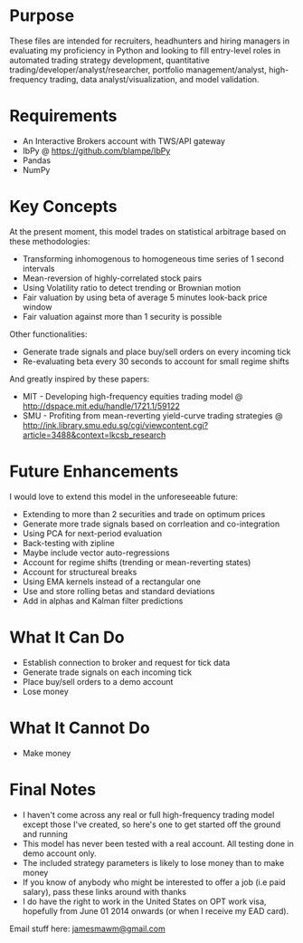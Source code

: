 Purpose
====================================
These files are intended for recruiters, headhunters and hiring managers in evaluating my proficiency in Python and looking to fill entry-level roles in automated trading strategy development, quantitative trading/developer/analyst/researcher, portfolio management/analyst, high-frequency trading, data analyst/visualization, and model validation.

Requirements
====================================
- An Interactive Brokers account with TWS/API gateway
- IbPy @ https://github.com/blampe/IbPy
- Pandas
- NumPy

Key Concepts
====================================
At the present moment, this model trades on statistical arbitrage based on these methodologies:
- Transforming inhomogenous to homogeneous time series of 1 second intervals
- Mean-reversion of highly-correlated stock pairs
- Using Volatility ratio to detect trending or Brownian motion
- Fair valuation by using beta of average 5 minutes look-back price window
- Fair valuation against more than 1 security is possible

Other functionalities:
- Generate trade signals and place buy/sell orders on every incoming tick
- Re-evaluating beta every 30 seconds to account for small regime shifts

And greatly inspired by these papers:
- MIT - Developing high-frequency equities trading model 
  @ http://dspace.mit.edu/handle/1721.1/59122
- SMU - Profiting from mean-reverting yield-curve trading strategies
  @ http://ink.library.smu.edu.sg/cgi/viewcontent.cgi?article=3488&context=lkcsb_research

Future Enhancements
====================================
I would love to extend this model in the unforeseeable future:
- Extending to more than 2 securities and trade on optimum prices
- Generate more trade signals based on corrleation and co-integration
- Using PCA for next-period evaluation
- Back-testing with zipline
- Maybe include vector auto-regressions
- Account for regime shifts (trending or mean-reverting states)
- Account for structureal breaks
- Using EMA kernels instead of a rectangular one
- Use and store rolling betas and standard deviations
- Add in alphas and Kalman filter predictions

What It Can Do
=========================
- Establish connection to broker and request for tick data
- Generate trade signals on each incoming tick
- Place buy/sell orders to a demo account
- Lose money

What It Cannot Do
=========================
- Make money


Final Notes
========================
- I haven't come across any real or full high-frequency trading model except those I've created, so here's one to get started off the ground and running
- This model has never been tested with a real account. All testing done in demo account only.
- The included strategy parameters is likely to lose money than to make money
- If you know of anybody who might be interested to offer a job (i.e paid salary), pass these links around with thanks
- I do have the right to work in the United States on OPT work visa, hopefully from June 01 2014 onwards (or when I receive my EAD card). 

Email stuff here: jamesmawm@gmail.com
